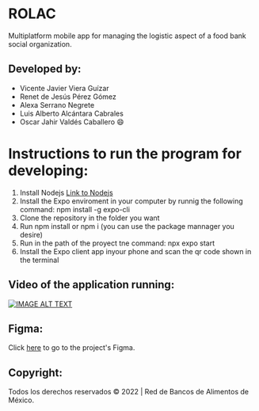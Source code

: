 # ROLAC
Multiplatform mobile app for managing the logistic aspect of a food bank social organization.

## Developed  by:
* Vicente Javier Viera Guízar
* Renet de Jesús Pérez Gómez
* Alexa Serrano Negrete
* Luis Alberto Alcántara Cabrales
* Oscar Jahir Valdés Caballero 😄

# Instructions to run the program for developing:
1. Install Nodejs [Link to Nodejs](https://nodejs.org/es/)
2. Install the Expo enviroment in your computer by runnig the following command: npm install -g expo-cli
3. Clone the repository in the folder you want
4. Run npm install or npm i (you can use the package mannager you desire)
5. Run in the path of the proyect tne command: npx expo start
6. Install the Expo client app inyour phone and scan the qr code shown in the terminal

## Video of the application running:

[![IMAGE ALT TEXT](https://makeagif.com/gif/aplicacion-rolac-OcLTHv)](http://www.youtube.com/watch?v=Gq-PVjziytk "ROLAC")

## Figma:

Click [here](https://www.figma.com/file/OEWBadLRA2yYAZs4OJlBrF/BAMX?type=design&node-id=0-1&t=PK6BS7330hvFAKaz-0) to go to the project's Figma.

## Copyright:

Todos los derechos reservados © 2022 | Red de Bancos de Alimentos de México.
